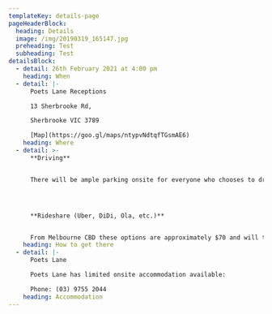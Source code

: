 ```yaml
---
templateKey: details-page
pageHeaderBlock:
  heading: Details
  image: /img/20190319_165147.jpg
  preheading: Test
  subheading: Test
detailsBlock:
  - detail: 26th February 2021 at 4:00 pm
    heading: When
  - detail: |-
      Poets Lane Receptions

      13 Sherbrooke Rd,

      Sherbrooke VIC 3789

      [Map](https://goo.gl/maps/ntypvNdtqfTGsmAE6)
    heading: Where
  - detail: >-
      **Driving**


      There will be ample parking onsite for everyone who chooses to drive.




      **Rideshare (Uber, DiDi, Ola, etc.)**


      From Melbourne CBD these options are approximately $70 and will take around an hour depending on traffic.
    heading: How to get there
  - detail: |-
      Poets Lane

      Poets Lane has limited onsite accommodation available:

      Phone: (03) 9755 2044
    heading: Accommodation
---
```

